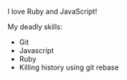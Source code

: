 I love Ruby and JavaScript!

My deadly skills:

* Git
* Javascript
* Ruby
* Killing history using git rebase
